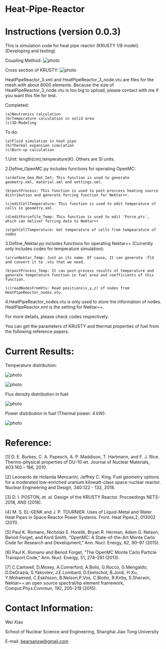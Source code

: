 # Heat-Pipe-Reactor
# Instructions (version 0.0.3)

This is simulation code for heat pipe reactor (KRUSTY 1/8 model). (Developing and testing)

Coupling Method:
![photo](https://github.com/bearsan/Heat-Pipe-Reactor/blob/master/coupling_method.jpg)

Cross section of KRUSTY:
![photo](https://github.com/bearsan/Heat-Pipe-Reactor/blob/master/cross_section.jpg)

HeatPipeReactor_3.xml and HeatPipeReactor_3_node.vtu are files for the mesh with about 8000 elements. Because the size of HeatPipeReactor_3_node.vtu is too big to upload, please contact with me if you want this file for test.



Completed:

    (a)Neutronics calculation 
    (b)Temperature calculation in solid area
    (c)3D-Modeling

To do:

    (a)Fluid simulation in heat pipe
    (b)Thermal expansion simulation
    (c)Burn-up calculation



1.Unit: length(cm),temperature(K). Others are SI units.

2.Define_OpenMC.py includes functions for operating OpenMC:

    (a)define_Geo_Mat_Set: This function is used to generate  geometry.xml, material.xml and settings.xml.
    
    (b)postProcess: This function is used to post-proccess heating source distribution and generate forcing function for Nektar++.
    
    (c)editCellTemperature: This function is used to edit temperature of cells in geometry.xml.
    
    (d)editForcefile_Temp: This function is used to edit 'Force.pts', which can deliver forcing data to Nektar++
    
    (e)getCellTemperature: Get temperature of cells from tempearature of nodes

3.Define_Nektar.py includes functions for operating Nektar++ (Currently only includes codes for temperature simulation):

    (a)runNektar_Temp: Just as its name. Of cause, It can generate .fld and convert it to .vtu that we need.
    
    (b)postProcess_Temp: It can post-process results of temperature and generate temperature function in fuel area and coefficients of this function.
    
    (c)readNodesFromVtu: Read positions(x,y,z) of nodes from HeatPipeReactor_nodes.vtu.

4.HeatPipeReactor_nodes.vtu is only used to store the information of nodes. HeatPipeReactor.xml is the setting for Nektar++.

For more details, please check codes respectively.

You can get the parameters of KRUSTY and thermal properties of fuel from the following reference papers. 

# Current Results:
Temperature distribution:

![photo](https://github.com/bearsan/Heat-Pipe-Reactor/blob/master/Image/temperature_1.jpg)

![photo](https://github.com/bearsan/Heat-Pipe-Reactor/blob/master/Image/temperature_2.jpg)

Flux density distribution in fuel:

![photo](https://github.com/bearsan/Heat-Pipe-Reactor/blob/master/Image/flux_distribution.png)

Power distribution in fuel (Thermal power: 4 kW):

![photo](https://github.com/bearsan/Heat-Pipe-Reactor/blob/master/Image/power_distribution.png)

# Reference:
[1] D. E. Burkes, C. A. Papesch, A. P. Maddison, T. Hartmann, and F. J. Rice. Thermo-physical properties of DU-10 wt. Journal of Nuclear Materials, 403:160 – 166, 2010.

[2] Leonardo de Holanda Mencarini, Jeffrey C. King. Fuel geometry options for a moderated low-enriched uranium kilowatt-class space nuclear reactor. Nuclear Engineering and Design, 340:122 - 132, 2018.

[3] D. I. POSTON, et. al. Design of the KRUSTY Reactor. Proceedings NETS-2018, ANS (2018).

[4] M. S. EL-GENK and J. P. TOURNIER. Uses  of Liquid-Metal and Water Heat Pipes in Space Reactor Power Systems. Front. Heat Pipes,2, 013002 (2011).

[5] Paul K. Romano, Nicholas E. Horelik, Bryan R. Herman, Adam G. Nelson, Benoit Forget, and Kord Smith, “OpenMC: A State-of-the-Art Monte Carlo Code for Research and Development,” Ann. Nucl. Energy, 82, 90–97 (2015).

[6] Paul K. Romano and Benoit Forget, “The OpenMC Monte Carlo Particle Transport Code,” Ann. Nucl. Energy, 51, 274–281 (2013).

[7] C.Cantwell, D.Moxey, A.Comerford, A.Bolis, G.Rocco, G.Mengaldo, D.DeGrazia, S.Yakovlev, J.E.Lombard, D.Ekelschot, B.Jordi, H.Xu, Y.Mohamied, C.Eskilsson, B.Nelson,P.Vos, C.Biotto, R.Kirby, S.Sherwin, Nektar++:an open source spectral/hp element framework, Comput.Phys.Commun, 192, 205–219 (2015).

# Contact Information:
Wei Xiao

School of Nuclear Science and Engineering, Shanghai Jiao Tong University

E-mail: bearsanxw@gmail.com

